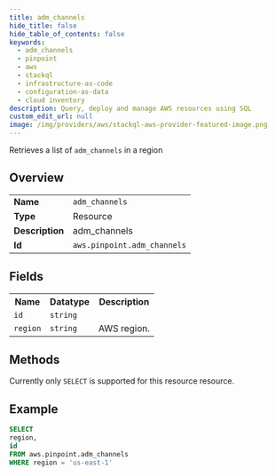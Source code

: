 ```yaml
---
title: adm_channels
hide_title: false
hide_table_of_contents: false
keywords:
  - adm_channels
  - pinpoint
  - aws
  - stackql
  - infrastructure-as-code
  - configuration-as-data
  - cloud inventory
description: Query, deploy and manage AWS resources using SQL
custom_edit_url: null
image: /img/providers/aws/stackql-aws-provider-featured-image.png
---
```

Retrieves a list of <code>adm_channels</code> in a region

## Overview
<table><tbody>
<tr><td><b>Name</b></td><td><code>adm_channels</code></td></tr>
<tr><td><b>Type</b></td><td>Resource</td></tr>
<tr><td><b>Description</b></td><td>adm_channels</td></tr>
<tr><td><b>Id</b></td><td><code>aws.pinpoint.adm_channels</code></td></tr>
</tbody></table>

## Fields
<table><tbody>
<tr><th>Name</th><th>Datatype</th><th>Description</th></tr>
<tr><td><code>id</code></td><td><code>string</code></td><td></td></tr>
<tr><td><code>region</code></td><td><code>string</code></td><td>AWS region.</td></tr>

</tbody></table>

## Methods
Currently only <code>SELECT</code> is supported for this resource resource.





## Example
```sql
SELECT
region,
id
FROM aws.pinpoint.adm_channels
WHERE region = 'us-east-1'
```
